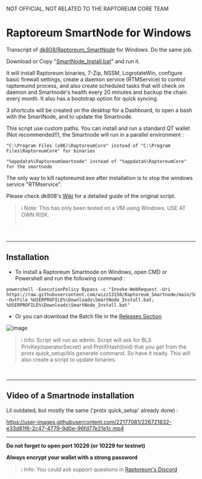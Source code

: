 NOT OFFICIAL, NOT RELATED TO THE RAPTOREUM CORE TEAM

# Raptoreum SmartNode for Windows
Transcript of [dk808/Raptoreum_SmartNode](https://github.com/dk808/Raptoreum_SmartNode) for Windows. Do the same job.

Download or Copy "[SmartNode_Install.bat](https://github.com/wizz13150/Raptoreum_SmartNode/blob/main/SmartNode_Install.bat)" and run it.

It will install Raptoreum binaries, 7-Zip, NSSM, LogrotateWin, configure basic firewall settings, create a daemon service (RTMService) to control raptoreumd process, and also create scheduled tasks that will check on daemon and Smartnode's health every 20 minutes and backup the chain every month. It also has a bootstrap option for quick syncing.

3 shortcuts will be created on the desktop for a Dashboard, to open a bash with the SmartNode, and to update the Smartnode.

This script use custom paths. You can install and run a standard QT wallet (Not recommended!!), the Smartnode will run in a parallel environment :
```
"C:\Program Files (x86)\RaptoreumCore" instead of "C:\Program Files\RaptoreumCore" for binaries
```
```
"%appdata%\RaptoreumSmartnode" instead of "%appdata%\RaptoreumCore" for the smartnode
```
The only way to kill raptoreumd.exe after installation is to stop the windows service "RTMservice".

Please check dk808's [Wiki](https://github.com/dk808/Raptoreum_SmartNode/wiki) for a detailed guide of the original script.

> ℹ Note: This has only been tested on a VM using Windows. USE AT OWN RISK.<br><br>

<br>

***

## Installation
- To install a Raptoreum Smartnode on Windows, open CMD or Powershell and run the following command :
```
powershell -ExecutionPolicy Bypass -c "Invoke-WebRequest -Uri https://raw.githubusercontent.com/wizz13150/Raptoreum_Smartnode/main/SmartNode_Install.bat -OutFile %USERPROFILE%\Downloads\SmartNode_Install.bat; %USERPROFILE%\Downloads\SmartNode_Install.bat"
```

- Or you can download the Batch file in the [Releases Section](https://github.com/wizz13150/Raptoreum_SmartNode/releases)


![image](https://user-images.githubusercontent.com/22177081/227794280-233f529c-b8c1-4fe0-9ec5-8fc0f7c42809.png)


> ℹ Info: Script will run as admin. Script will ask for BLS PrivKey(operatorSecret) and ProtXHash(txid) that you get from the protx quick_setup/bls generate command. So have it ready. This will also create a script to update binaries.

<br>

***

## Video of a Smartnode installation

Lil outdated, but mostly the same ('protx quick_setup' already done) :

https://user-images.githubusercontent.com/22177081/226721832-e33d81f6-2c47-4779-9d0e-96fd77e21e1c.mp4
***


__Do not forget to open port 10226 (or 10229 for testnet)__

__Always encrypt your wallet with a strong password__
> ℹ Info: You could ask support questions in [Raptoreum's Discord](https://discord.gg/wqgcxT3Mgh)
